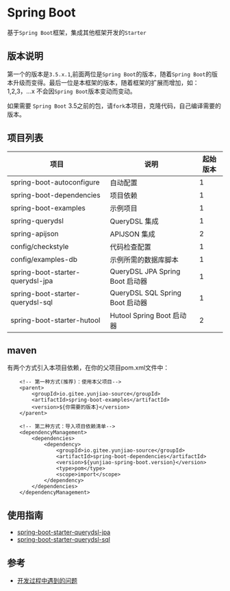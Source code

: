 # Spring Boot

基于`Spring Boot`框架，集成其他框架开发的`Starter`

## 版本说明

第一个的版本是`3.5.x.1`,前面两位是`Spring Boot`的版本，随着`Spring Boot`的版本升级而变得。最后一位是本框架的版本，随着框架的扩展而增加，如：1,2,3，...x
不会因`Spring Boot`版本变动而变动。

如果需要 `Spring Boot` 3.5之前的包，请`fork`本项目，克隆代码，自己编译需要的版本。

## 项目列表

| 项目                              | 说明                           | 起始版本 |
|---------------------------------|------------------------------|------|
| spring-boot-autoconfigure       | 自动配置                         | 1    |
| spring-boot-dependencies        | 项目依赖                         | 1    |
| spring-boot-examples            | 示例项目                         | 1    |
| spring-querydsl                 | QueryDSL 集成                  | 1    |
| spring-apijson                  | APIJSON 集成                   | 2    |
| config/checkstyle               | 代码检查配置                       | 1    |
| config/examples-db              | 示例所需的数据库脚本                   | 1    |
| spring-boot-starter-querydsl-jpa | QueryDSL JPA Spring Boot 启动器 | 1    |
| spring-boot-starter-querydsl-sql | QueryDSL SQL Spring Boot 启动器 | 1    |
| spring-boot-starter-hutool      | Hutool Spring Boot 启动器       | 2    |

## maven

有两个方式引入本项目依赖，在你的父项目pom.xml文件中：

```text
    <!-- 第一种方式(推荐)：使用本父项目-->
    <parent>
        <groupId>io.gitee.yunjiao-source</groupId>
        <artifactId>spring-boot-examples</artifactId>
        <version>${你需要的版本}</version>
    </parent>
    
    <!-- 第二种方式：导入项目依赖清单-->
    <dependencyManagement>
        <dependencies>
            <dependency>
                <groupId>io.gitee.yunjiao-source</groupId>
                <artifactId>spring-boot-dependencies</artifactId>
                <version>${yunjiao-spring-boot.version}</version>
                <type>pom</type>
                <scope>import</scope>
            </dependency>
        </dependencies>
    </dependencyManagement>    
```

## 使用指南

* [spring-boot-starter-querydsl-jpa](./spring-boot-starter-querydsl-jpa/README.md)
* [spring-boot-starter-querydsl-sql](./spring-boot-starter-querydsl-sql/README.md)

## 参考

* [开发过程中遇到的问题](./FAQ.md)


